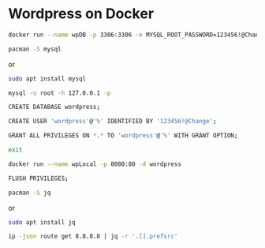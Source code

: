 # Wordpress on Docker
```bash
docker run --name wpDB -p 3306:3306 -e MYSQL_ROOT_PASSWORD=123456!@Change -d mysql:latest
```
```bash
pacman -S mysql
```
or
```bash
sudo apt install mysql
```
```bash
mysql -u root -h 127.0.0.1 -p
```
```bash
CREATE DATABASE wordpress;
```
```bash
CREATE USER 'wordpress'@'%' IDENTIFIED BY '123456!@Change';
```
```bash
GRANT ALL PRIVILEGES ON *.* TO 'wordpress'@'%' WITH GRANT OPTION;
```
```bash
exit
```
```bash
docker run --name wpLocal -p 8080:80 -d wordpress
```
```bash
FLUSH PRIVILEGES;
```
```bash
pacman -S jq
```
or
```bash
sudo apt install jq
```
```bash
ip -json route get 8.8.8.8 | jq -r '.[].prefsrc'
```
